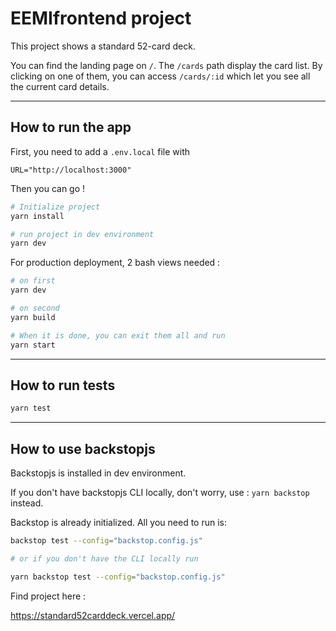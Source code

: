 # EEMIfrontend project

This project shows a standard 52-card deck.

You can find the landing page on `/`.
The `/cards` path display the card list.
By clicking on one of them, you can access `/cards/:id` which let you see all the current card details.

* * * * *

## How to run the app

First, you need to add a `.env.local` file with

```
URL="http://localhost:3000"
```

Then you can go !

```bash
# Initialize project
yarn install

# run project in dev environment
yarn dev

```

For production deployment, 2 bash views needed :
```bash
# on first
yarn dev

# on second
yarn build

# When it is done, you can exit them all and run
yarn start
```

* * * * *

## How to run tests

```bash
yarn test
```


* * * * *

## How to use backstopjs

Backstopjs is installed in dev environment.

If you don't have backstopjs CLI locally, don't worry, use : `yarn backstop` instead.

Backstop is already initialized. All you need to run is: 

```bash
backstop test --config="backstop.config.js"

# or if you don't have the CLI locally run

yarn backstop test --config="backstop.config.js"
```

Find project here :

https://standard52carddeck.vercel.app/
